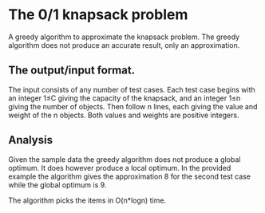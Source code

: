# The 0/1 knapsack problem
A greedy algorithm to approximate the knapsack problem. The greedy algorithm does not produce an accurate result, only an approximation.

## The output/input format.
The input consists of any number of test cases. Each test case begins with an integer 1≤C giving the capacity of the knapsack, and an integer 1≤n giving the number of objects. Then follow n lines, each giving the value and weight of the n objects. Both values and weights are positive integers.

## Analysis
Given the sample data the greedy algorithm does not produce a global optimum. It does however produce a local optimum. In the provided example the algorithm gives the approximation 8 for the second test case while the global optimum is 9.

The algorithm picks the items in O(n*logn) time.
